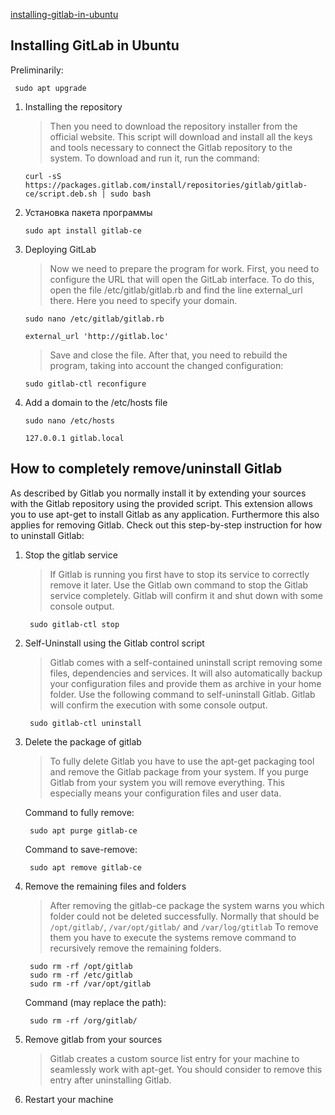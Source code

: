 [installing-gitlab-in-ubuntu](https://losst.ru/ustanovka-gitlab-v-ubuntu-18-04)

## Installing GitLab in Ubuntu

Preliminarily:

     sudo apt upgrade


1. Installing the repository

    > Then you need to download the repository installer from the official website.
    This script will download and install all the keys and tools necessary to connect
    the Gitlab repository to the system. To download and run it, run the command:

    ````
    curl -sS https://packages.gitlab.com/install/repositories/gitlab/gitlab-ce/script.deb.sh | sudo bash
    ````
    
2. Установка пакета программы
   
   ````
   sudo apt install gitlab-ce
   ````
   
3. Deploying GitLab

    > Now we need to prepare the program for work. First, you need to configure the URL
    that will open the GitLab interface. To do this, open the file /etc/gitlab/gitlab.rb
    and find the line external_url there. Here you need to specify your domain.

    ````
    sudo nano /etc/gitlab/gitlab.rb

    external_url 'http://gitlab.loc'
    ````

    > Save and close the file. After that, you need to rebuild the program,
    taking into account the changed configuration:

    ````
    sudo gitlab-ctl reconfigure
    ````

4. Add a domain to the /etc/hosts file

   ````
   sudo nano /etc/hosts
   
   127.0.0.1 gitlab.local
   ````

## How to completely remove/uninstall Gitlab

As described by Gitlab you normally install it by extending your sources
with the Gitlab repository using the provided script.
This extension allows you to use apt-get to install Gitlab as any application.
Furthermore this also applies for removing Gitlab. Check out this step-by-step instruction
for how to uninstall Gitlab:

1. Stop the gitlab service

    > If Gitlab is running you first have to stop its service to correctly remove it later.
    Use the Gitlab own command to stop the Gitlab service completely.
    Gitlab will confirm it and shut down with some console output.
    
        sudo gitlab-ctl stop

2. Self-Uninstall using the Gitlab control script

    > Gitlab comes with a self-contained uninstall script removing some files,
    dependencies and services. It will also automatically backup your configuration files
    and provide them as archive in your home folder. Use the following command
    to self-uninstall Gitlab. Gitlab will confirm the execution with some console output.

        sudo gitlab-ctl uninstall

3. Delete the package of gitlab

    > To fully delete Gitlab you have to use the apt-get packaging tool and remove
    the Gitlab package from your system. If you purge Gitlab from your system
    you will remove everything. This especially means your configuration files and user data.

    Command to fully remove:
    
        sudo apt purge gitlab-ce

    Command to save-remove:
        
        sudo apt remove gitlab-ce

4. Remove the remaining files and folders

    > After removing the gitlab-ce package the system warns you which folder could not be deleted
    successfully. Normally that should be `/opt/gitlab/`, `/var/opt/gitlab/` and `/var/log/gtitlab`
    To remove them you have to execute the systems remove command to recursively remove
    the remaining folders.

        sudo rm -rf /opt/gitlab
        sudo rm -rf /etc/gitlab
        sudo rm -rf /var/opt/gitlab

    Command (may replace the path):
        
        sudo rm -rf /org/gitlab/

5. Remove gitlab from your sources

    > Gitlab creates a custom source list entry for your machine to seamlessly work with apt-get.
    You should consider to remove this entry after uninstalling Gitlab.

6. Restart your machine
